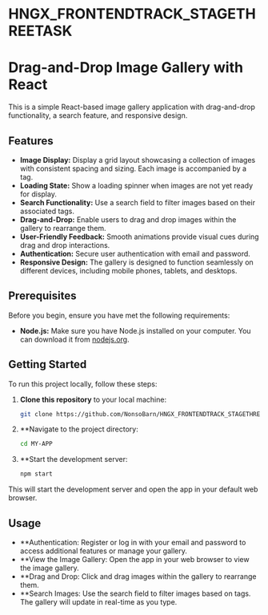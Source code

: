 # HNGX_FRONTENDTRACK_STAGETHREETASK
# Drag-and-Drop Image Gallery with React

This is a simple React-based image gallery application with drag-and-drop functionality, a search feature, and responsive design.

## Features

- **Image Display:** Display a grid layout showcasing a collection of images with consistent spacing and sizing. Each image is accompanied by a tag.
- **Loading State:** Show a loading spinner when images are not yet ready for display.
- **Search Functionality:** Use a search field to filter images based on their associated tags.
- **Drag-and-Drop:** Enable users to drag and drop images within the gallery to rearrange them.
- **User-Friendly Feedback:** Smooth animations provide visual cues during drag and drop interactions.
- **Authentication:** Secure user authentication with email and password.
- **Responsive Design:** The gallery is designed to function seamlessly on different devices, including mobile phones, tablets, and desktops.

## Prerequisites

Before you begin, ensure you have met the following requirements:

- **Node.js:** Make sure you have Node.js installed on your computer. You can download it from [nodejs.org](https://nodejs.org/).

## Getting Started

To run this project locally, follow these steps:

1. **Clone this repository** to your local machine:

   ```bash
   git clone https://github.com/NonsoBarn/HNGX_FRONTENDTRACK_STAGETHREETASK

2. **Navigate to the project directory:

   ```bash
   cd MY-APP
   
3. **Start the development server:

   ```bash
   npm start
   
This will start the development server and open the app in your default web browser.

## Usage
- **Authentication: Register or log in with your email and password to access additional features or manage your gallery.
- **View the Image Gallery: Open the app in your web browser to view the image gallery.
- **Drag and Drop: Click and drag images within the gallery to rearrange them.
- **Search Images: Use the search field to filter images based on tags. The gallery will update in real-time as you type.
   
